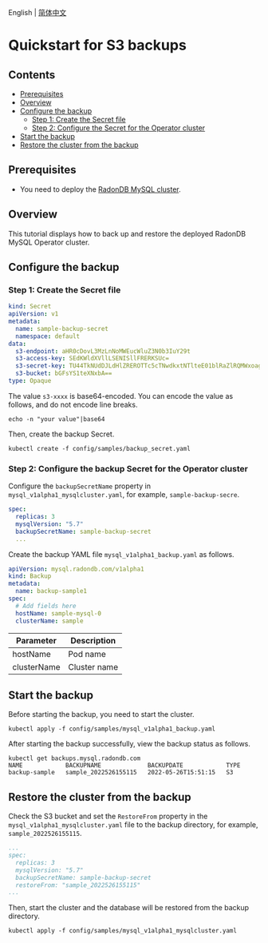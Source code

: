 English | [简体中文](../zh-cn/backup_and_restoration_s3.md)

# Quickstart for S3 backups

## Contents

  - [Prerequisites](#Prerequisites)
  - [Overview](#Overview)
  - [Configure the backup](#Configure-the-backup)
    - [Step 1: Create the Secret file](#Step-1-Create-the-Secret-file)
    - [Step 2: Configure the Secret for the Operator cluster](#Step-2-Configure-the-Secret-for-the-Operator-cluster)
  - [Start the backup](#Start-the-backup)
  - [Restore the cluster from the backup](#Restore-the-cluster-from-the-backup)

## Prerequisites
* You need to deploy the [RadonDB MySQL cluster](./deploy_radondb-mysql_operator_on_k8s.md).

## Overview
This tutorial displays how to back up and restore the deployed RadonDB MySQL Operator cluster.

## Configure the backup

### Step 1: Create the Secret file
```yaml
kind: Secret
apiVersion: v1
metadata:
  name: sample-backup-secret
  namespace: default
data:
  s3-endpoint: aHR0cDovL3MzLnNoMWEucWluZ3N0b3IuY29t
  s3-access-key: SEdKWldXVllLSENISllFRERKSUc=
  s3-secret-key: TU44TkNUdDJLdHlZREROTTc5cTNwdkxtNTlteE01blRaZlRQMWxoag==
  s3-bucket: bGFsYS1teXNxbA==
type: Opaque

```
The value `s3-xxxx` is base64-encoded. You can encode the value as follows, and do not encode line breaks.

```shell
echo -n "your value"|base64
```
Then, create the backup Secret.
```
kubectl create -f config/samples/backup_secret.yaml
```

### Step 2: Configure the backup Secret for the Operator cluster
Configure the `backupSecretName` property in `mysql_v1alpha1_mysqlcluster.yaml`, for example, `sample-backup-secre`.

```yaml
spec:
  replicas: 3
  mysqlVersion: "5.7"
  backupSecretName: sample-backup-secret
  ...
```
Create the backup YAML file `mysql_v1alpha1_backup.yaml` as follows.

```yaml
apiVersion: mysql.radondb.com/v1alpha1
kind: Backup
metadata:
  name: backup-sample1
spec:
  # Add fields here
  hostName: sample-mysql-0
  clusterName: sample

```
| Parameter   | Description  |
| ----------- | ------------ |
| hostName    | Pod name     |
| clusterName | Cluster name |

## Start the backup

Before starting the backup, you need to start the cluster.

```shell
kubectl apply -f config/samples/mysql_v1alpha1_backup.yaml
```

After starting the backup successfully, view the backup status as follows.

```
kubectl get backups.mysql.radondb.com 
NAME            BACKUPNAME             BACKUPDATE            TYPE
backup-sample   sample_2022526155115   2022-05-26T15:51:15   S3
```

## Restore the cluster from the backup
Check the S3 bucket and set the `RestoreFrom` property in the `mysql_v1alpha1_mysqlcluster.yaml` file to the backup directory, for example, `sample_2022526155115`.

```yaml
...
spec:
  replicas: 3
  mysqlVersion: "5.7"
  backupSecretName: sample-backup-secret
  restoreFrom: "sample_2022526155115"
...
```
Then, start the cluster and the database will be restored from the backup directory.

```shell
kubectl apply -f config/samples/mysql_v1alpha1_mysqlcluster.yaml     
```

